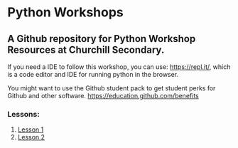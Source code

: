 # Python Workshops
## A Github repository for Python Workshop Resources at Churchill Secondary.

If you need a IDE to follow this workshop, you can use: https://repl.it/, which is a code editor and IDE for running python in the browser.

You might want to use the Github student pack to get student perks for Github and other software. https://education.github.com/benefits

### Lessons:
1. [Lesson 1](lesson-1/README.md)
2. [Lesson 2](lesson-2/README.md)